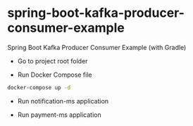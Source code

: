 # spring-boot-kafka-producer-consumer-example
Spring Boot Kafka Producer Consumer Example (with Gradle)

* Go to project root folder

* Run Docker Compose file

```bash
docker-compose up -d
```


* Run notification-ms application

* Run payment-ms application



